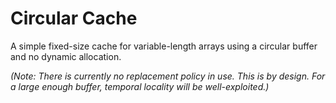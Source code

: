 # Circular Cache
A simple fixed-size cache for variable-length arrays using a circular buffer and no dynamic allocation.

_(Note: There is currently no replacement policy in use. This is by design. For a large enough buffer, temporal locality will be well-exploited.)_
